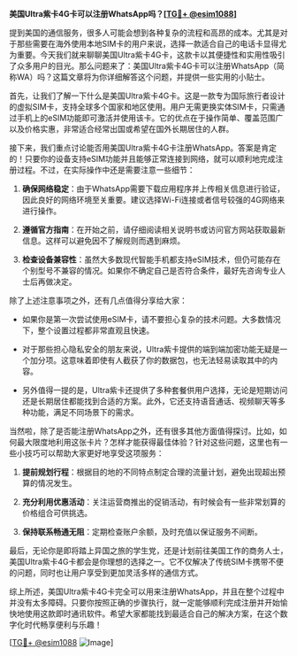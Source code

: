 **美国Ultra紫卡4G卡可以注册WhatsApp吗？[[TG💪+ @esim1088](https://t.me/s/esim1088)]**

提到美国的通信服务，很多人可能会想到各种复杂的流程和高昂的成本。尤其是对于那些需要在海外使用本地SIM卡的用户来说，选择一款适合自己的电话卡显得尤为重要。今天我们就来聊聊美国Ultra紫卡4G卡，这款卡以其便捷性和实用性吸引了众多用户的目光。那么问题来了：美国Ultra紫卡4G卡可以注册WhatsApp（简称WA）吗？这篇文章将为你详细解答这个问题，并提供一些实用的小贴士。

首先，让我们了解一下什么是美国Ultra紫卡4G卡。这是一款专为国际旅行者设计的虚拟SIM卡，支持全球多个国家和地区使用。用户无需更换实体SIM卡，只需通过手机上的eSIM功能即可激活并使用该卡。它的优点在于操作简单、覆盖范围广以及价格实惠，非常适合经常出国或希望在国外长期居住的人群。

接下来，我们重点讨论能否用美国Ultra紫卡4G卡注册WhatsApp。答案是肯定的！只要你的设备支持eSIM功能并且能够正常连接到网络，就可以顺利地完成注册过程。不过，在实际操作中还是需要注意一些细节：

1. **确保网络稳定**：由于WhatsApp需要下载应用程序并上传相关信息进行验证，因此良好的网络环境至关重要。建议选择Wi-Fi连接或者信号较强的4G网络来进行操作。
   
2. **遵循官方指南**：在开始之前，请仔细阅读相关说明书或访问官方网站获取最新信息。这样可以避免因不了解规则而遇到麻烦。
   
3. **检查设备兼容性**：虽然大多数现代智能手机都支持eSIM技术，但仍可能存在个别型号不兼容的情况。如果你不确定自己是否符合条件，最好先咨询专业人士后再做决定。

除了上述注意事项之外，还有几点值得分享给大家：

- 如果你是第一次尝试使用eSIM卡，请不要担心复杂的技术问题。大多数情况下，整个设置过程都非常直观且快速。
  
- 对于那些担心隐私安全的朋友来说，Ultra紫卡提供的端到端加密功能无疑是一个加分项。这意味着即使有人截获了你的数据包，也无法轻易读取其中的内容。
  
- 另外值得一提的是，Ultra紫卡还提供了多种套餐供用户选择，无论是短期访问还是长期居住都能找到合适的方案。此外，它还支持语音通话、视频聊天等多种功能，满足不同场景下的需求。

当然啦，除了是否能注册WhatsApp之外，还有很多其他方面值得探讨。比如，如何最大限度地利用这张卡片？怎样才能获得最佳体验？针对这些问题，这里也有一些小技巧可以帮助大家更好地享受这项服务：

1. **提前规划行程**：根据目的地的不同特点制定合理的流量计划，避免出现超出预算的情况发生。
   
2. **充分利用优惠活动**：关注运营商推出的促销活动，有时候会有一些非常划算的价格组合可供挑选。
   
3. **保持联系畅通无阻**：定期检查账户余额，及时充值以保证服务不间断。

最后，无论你是即将踏上异国之旅的学生党，还是计划前往美国工作的商务人士，美国Ultra紫卡4G卡都会是你理想的选择之一。它不仅解决了传统SIM卡携带不便的问题，同时也让用户享受到更加灵活多样的通信方式。

综上所述，美国Ultra紫卡4G卡完全可以用来注册WhatsApp，并且在整个过程中并没有太多障碍。只要你按照正确的步骤执行，就一定能够顺利完成注册并开始愉快地使用这款即时通讯软件。希望大家都能找到最适合自己的解决方案，在这个数字化时代畅享便利与乐趣！

[[TG💪+ @esim1088](https://t.me/s/esim1088) ![Image](https://i.postimg.cc/4NQfJmqS/Snipaste-2025-05-13-00-14-12.png)]